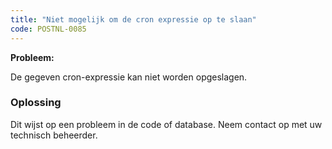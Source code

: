 ```yaml
---
title: "Niet mogelijk om de cron expressie op te slaan"
code: POSTNL-0085
---
```



<p><strong>Probleem: </strong></p><p>De gegeven cron-expressie kan niet worden opgeslagen.</p><p><h3>Oplossing</h3></p><p>Dit wijst op een probleem in de code of database. Neem contact op met uw technisch beheerder.</p>
